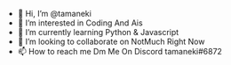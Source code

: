 - 👋 Hi, I’m @tamaneki
- 👀 I’m interested in Coding And Ais
- 🌱 I’m currently learning Python & Javascript
- 💞️ I’m looking to collaborate on NotMuch Right Now
- 📫 How to reach me Dm Me On Discord tamaneki#6872

<!---
tamaneki/tamaneki is a ✨ special ✨ repository because its `README.md` (this file) appears on your GitHub profile.
You can click the Preview link to take a look at your changes.
--->
